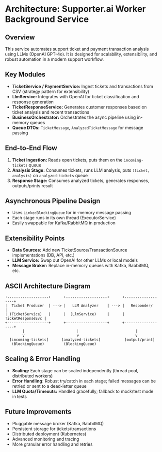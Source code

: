# Architecture: Supporter.ai Worker Background Service

## Overview
This service automates support ticket and payment transaction analysis using LLMs (OpenAI GPT-4o). It is designed for scalability, extensibility, and robust automation in a modern support workflow.

## Key Modules
- **TicketService / PaymentService:** Ingest tickets and transactions from CSV (strategy pattern for extensibility)
- **LlmService:** Integrates with OpenAI for ticket classification and response generation
- **TicketResponseService:** Generates customer responses based on ticket analysis and recent transactions
- **BusinessOrchestrator:** Orchestrates the async pipeline using in-memory queues
- **Queue DTOs:** `TicketMessage`, `AnalyzedTicketMessage` for message passing

## End-to-End Flow
1. **Ticket Ingestion:** Reads open tickets, puts them on the `incoming-tickets` queue
2. **Analysis Stage:** Consumes tickets, runs LLM analysis, puts `(ticket, analysis)` on `analyzed-tickets` queue
3. **Response Stage:** Consumes analyzed tickets, generates responses, outputs/prints result

## Asynchronous Pipeline Design
- Uses `LinkedBlockingQueue` for in-memory message passing
- Each stage runs in its own thread (ExecutorService)
- Easily swappable for Kafka/RabbitMQ in production

## Extensibility Points
- **Data Sources:** Add new TicketSource/TransactionSource implementations (DB, API, etc.)
- **LLM Service:** Swap out OpenAI for other LLMs or local models
- **Message Broker:** Replace in-memory queues with Kafka, RabbitMQ, etc.

## ASCII Architecture Diagram
```
+-------------------+      +-------------------+      +-------------------+
|  Ticket Producer  | ---> |   LLM Analyzer    | ---> |   Responder/      |
| (TicketService)   |      |  (LlmService)     |      | TicketResponseSvc |
+-------------------+      +-------------------+      +-------------------+
        |                        |                          |
        v                        v                          v
  [incoming-tickets]      [analyzed-tickets]           [output/print]
   (BlockingQueue)         (BlockingQueue)
```

## Scaling & Error Handling
- **Scaling:** Each stage can be scaled independently (thread pool, distributed workers)
- **Error Handling:** Robust try/catch in each stage; failed messages can be retried or sent to a dead-letter queue
- **LLM Quota/Timeouts:** Handled gracefully; fallback to mock/test mode in tests

## Future Improvements
- Pluggable message broker (Kafka, RabbitMQ)
- Persistent storage for tickets/transactions
- Distributed deployment (Kubernetes)
- Advanced monitoring and tracing
- More granular error handling and retries 